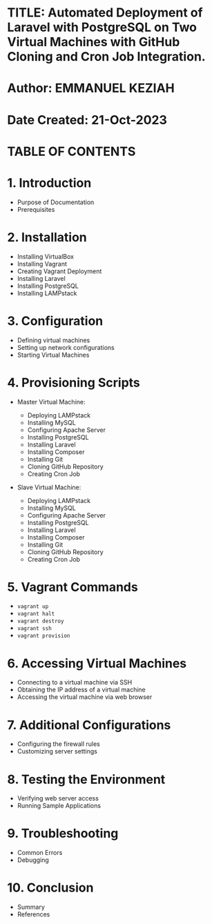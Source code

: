 # TITLE: Automated Deployment of Laravel with PostgreSQL on Two Virtual Machines with GitHub Cloning and Cron Job Integration.

# Author: EMMANUEL KEZIAH

# Date Created: 21-Oct-2023

# TABLE OF CONTENTS
# 1. Introduction
+ Purpose of Documentation
+ Prerequisites

# 2. Installation
+ Installing VirtualBox 
+ Installing Vagrant
+ Creating Vagrant Deployment
+ Installing Laravel
+ Installing PostgreSQL
+ Installing LAMPstack

# 3. Configuration
+ Defining virtual machines
+ Setting up network configurations
+ Starting Virtual Machines

# 4. Provisioning Scripts
+ Master Virtual Machine:
    + Deploying LAMPstack
    + Installing MySQL
    + Configuring Apache Server
    + Installing PostgreSQL
    + Installing Laravel
    + Installing Composer
    + Installing Git
    + Cloning GitHub Repository
    + Creating Cron Job

+ Slave Virtual Machine:
    + Deploying LAMPstack
    + Installing MySQL
    + Configuring Apache Server
    + Installing PostgreSQL
    + Installing Laravel
    + Installing Composer
    + Installing Git
    + Cloning GitHub Repository
    + Creating Cron Job

# 5. Vagrant Commands
+ `vagrant up`
+ `vagrant halt`
+ `vagrant destroy`
+ `vagrant ssh`
+ `vagrant provision`

# 6. Accessing Virtual Machines
+ Connecting to a virtual machine via SSH
+ Obtaining the IP address of a virtual machine
+ Accessing the virtual machine via web browser

# 7. Additional Configurations
+ Configuring the firewall rules
+ Customizing server settings

# 8. Testing the Environment
+ Verifying web server access
+ Running Sample Applications

# 9. Troubleshooting
+ Common Errors
+ Debugging

# 10. Conclusion
+ Summary
+ References




